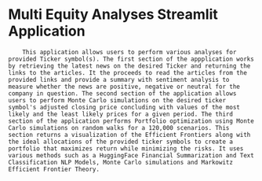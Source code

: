 # Multi Equity Analyses Streamlit Application

        This application allows users to perform various analyses for provided Ticker symbol(s). The first section of the appplication works by retrieving the latest news on the desired Ticker and returning the links to the articles. It the proceeds to read the articles from the provided links and provide a summary with sentiment analysis to measure whether the news are positive, negative or neutral for the company in question. The second section of the application allows users to perform Monte Carlo simulations on the desired ticker symbol's adjusted closing price concluding with values of the most likely and the least likely prices for a given period. The third section of the application performs Portfolio optimization using Monte Carlo simulations on random walks for a 120,000 scenarios. This section returns a visualization of the Efficient Frontiers along with the ideal allocations of the provided ticker symbols to create a portfolio that maximizes return while minimizing the risks. It uses various methods such as a HuggingFace Financial Summarization and Text Classification NLP Models, Monte Carlo simulations and Markowitz Efficient Frontier Theory.
